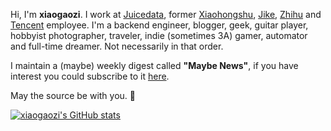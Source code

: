 Hi, I'm **xiaogaozi**. I work at [Juicedata](https://juicefs.com), former [Xiaohongshu](https://www.xiaohongshu.com), [Jike](https://iftech.io), [Zhihu](https://www.zhihu.com) and [Tencent](https://www.tencent.com) employee. I'm a backend engineer, blogger, geek, guitar player, hobbyist photographer, traveler, indie (sometimes 3A) gamer, automator and full-time dreamer. Not necessarily in that order.

I maintain a (maybe) weekly digest called **"Maybe News"**, if you have interest you could subscribe to it [here](https://maybe.news).

May the source be with you. 🖖

[![xiaogaozi's GitHub stats](https://github-readme-stats.vercel.app/api?username=xiaogaozi&show_icons=true&theme=gotham)](https://github.com/anuraghazra/github-readme-stats)
